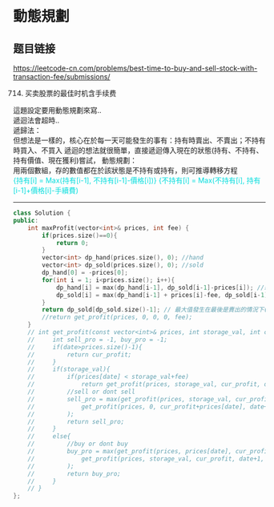 # 動態規劃

## 题目链接

https://leetcode-cn.com/problems/best-time-to-buy-and-sell-stock-with-transaction-fee/submissions/

714. 买卖股票的最佳时机含手续费

這題設定要用動態規劃來寫..   
遞迴法會超時..   
遞歸法：   
    但想法是一樣的，核心在於每一天可能發生的事有：持有時賣出、不賣出；不持有時買入、不買入
    遞迴的想法就很簡單，直接遞迴傳入現在的狀態(持有、不持有、持有價值、現在獲利)嘗試，
動態規劃：   
    用兩個數組，存的數值都在於該狀態是不持有或持有，則可推導轉移方程   
    <font color="#00dddd">{持有[i] = Max(持有[i-1], 不持有[i-1]-價格[i])}</font>
    <font color="#00dddd">{不持有[i] = Max(不持有[i], 持有[i-1]+價格[i]-手續費)</font>

    


---------------------------------------

```cpp
class Solution {
public:
    int maxProfit(vector<int>& prices, int fee) {
        if(prices.size()==0){
            return 0;
        }
        vector<int> dp_hand(prices.size(), 0); //hand
        vector<int> dp_sold(prices.size(), 0); //sold
        dp_hand[0] = -prices[0];
        for(int i = 1; i<prices.size(); i++){
            dp_hand[i] = max(dp_hand[i-1], dp_sold[i-1]-prices[i]); //想法：能在第一天買就不要再更貴的第二天買
            dp_sold[i] = max(dp_hand[i-1] + prices[i]-fee, dp_sold[i-1]);
        }
        return dp_sold[dp_sold.size()-1]; // 最大值發生在最後是賣出的情況下(未賣出不可能是最佳解答)
        //return get_profit(prices, 0, 0, 0, fee);
    }
    // int get_profit(const vector<int>& prices, int storage_val, int cur_profit, int date, int fee){
    //     int sell_pro = -1, buy_pro = -1;
    //     if(date>prices.size()-1){
    //         return cur_profit;
    //     }
    //     if(storage_val){
    //         if(prices[date] < storage_val+fee)
    //             return get_profit(prices, storage_val, cur_profit, date+1, fee);
    //         //sell or dont sell
    //         sell_pro = max(get_profit(prices, storage_val, cur_profit, date+1, fee),
    //             get_profit(prices, 0, cur_profit+prices[date], date+1, fee)
    //         );
    //         return sell_pro;
    //     }
    //     else{
    //         //buy or dont buy
    //         buy_pro = max(get_profit(prices, prices[date], cur_profit-prices[date]-fee, date+1, fee), 
    //             get_profit(prices, storage_val, cur_profit, date+1, fee)
    //         );
    //         return buy_pro;
    //     }
    // }
};
```
